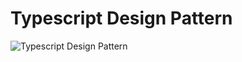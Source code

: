 # Typescript Design Pattern

![Typescript Design Pattern](https://github.com/senapatisantosh/typescript-design-patterns/assets/45514742/ab7b0f6d-97d8-450b-81cb-912792c18340)
